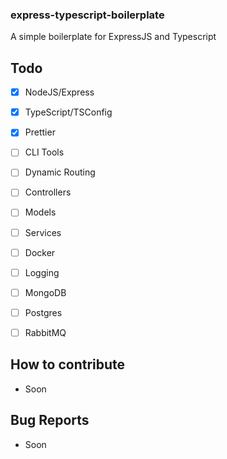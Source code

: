 ### express-typescript-boilerplate
A simple boilerplate for ExpressJS and Typescript

## Todo
- [x] NodeJS/Express
- [x] TypeScript/TSConfig
- [x] Prettier
- [ ] CLI Tools
- [ ] Dynamic Routing
- [ ] Controllers
- [ ] Models
- [ ] Services
- [ ] Docker
- [ ] Logging
- [ ] MongoDB
- [ ] Postgres
- [ ] RabbitMQ


## How to contribute
- Soon

## Bug Reports
- Soon